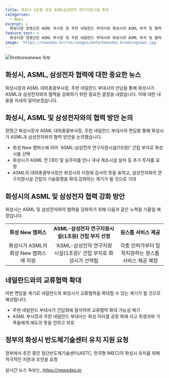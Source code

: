 ```yaml
---
title: 화성시 1조원 규모 ASML삼성전자 연구지원시설 투자
categories:
  - News
excerpt: >
  화성시장 정명근은 ASML 부사장 및 주한 네덜란드 부대사와 화성시의 ASML 투자 및 협력 방안을 논의했다. ASML은 삼성전자의 노광장비 R&D를 위한 시설 건립 계약을 체결함으로써 화성에 투자를 확대하고 있다. 정 시장은 ASML에 전체적인 투자 결정을 촉구해왔으며, ASML은 화성시의 지원에 감사를 표하며 삼성전자 및 화성시와의 협력을 강조했다. 추후 네덜란드와의 교류협력이 기대되고 있으며, ASML 부사장과 주한 네덜란드 부대사는 아리셀 공장 화재 사고 희생자에 대한 애도와 위로의 뜻을 전했다.
feature_text: >
  화성시장 정명근은 ASML 부사장 및 주한 네덜란드 부대사와 화성시의 ASML 투자 및 협력 방안을 논의했다. ASML은 삼성전자의 노광장비 R&D를 위한 시설 건립 계약을 체결함으로써 화성에 투자를 확대하고 있다. 정 시장은 ASML에 전체적인 투자 결정을 촉구해왔으며, ASML은 화성시의 지원에 감사를 표하며 삼성전자 및 화성시와의 협력을 강조했다. 추후 네덜란드와의 교류협력이 기대되고 있으며, ASML 부사장과 주한 네덜란드 부대사는 아리셀 공장 화재 사고 희생자에 대한 애도와 위로의 뜻을 전했다.
image: 'https://newsdao.kr/res/images/meta/newsdao_breakingnews.jpg'
---
```


<p><img src="https://newsdao.kr/res/images/meta/newsdao_breakingnews.jpg" alt="firstkoreanews 속보" /></p>

<h2 data-ke-size="size26">화성시, ASML, 삼성전자 협력에 대한 중요한 뉴스</h2>

<p data-ke-size="size16">화성시장과 ASML 대외총괄부사장, 주한 네덜란드 부대사의 만남을 통해 화성시가 ASML과 삼성전자와의 협력을 강화하기 위한 중요한 결정을 내렸습니다. 이에 대한 내용을 자세히 알아보겠습니다.</p>

<h2>화성시, ASML 및 삼성전자와의 협력 방안 논의</h2>

<p data-ke-size="size16">정명근 화성시장과 ASML 대외총괄부사장, 주한 네덜란드 부대사의 면담을 통해 화성시가 ASML과 삼성전자와의 협력 방안을 논의했습니다.</p>

<ul>
  <li>화성 New 캠퍼스에 이어 'ASML-삼성전자 연구지원시설(1조원)' 건립 부지로 화성시를 선택</li>
  <li>화성시가 ASML 전 CEO 및 실무자를 만나 국내 제조시설 설치 등 추가 투자를 요청</li>
  <li>ASML의 대외총괄부사장은 화성시의 지원에 감사의 뜻을 표하고, 삼성전자와의 연구지원시설 건립이 기술동맹을 확대․강화하는 계기가 될 것으로 기대</li>
</ul>

<h2>화성시의 ASML 및 삼성전자 협력 강화 방안</h2>

<p data-ke-size="size16">화성시는 ASML 및 삼성전자와의 협력을 강화하기 위해 다음과 같은 노력을 기울일 예정입니다.</p>

<table>
  <tr>
    <td style="text-align: center; height: 17px;"><b>화성 New 캠퍼스</b></td>
    <td style="text-align: center; height: 17px;"><b>ASML-삼성전자 연구지원시설(1조원) 건립 부지 선정</b></td>
    <td style="text-align: center; height: 17px;"><b>원스톱 서비스 제공</b></td>
  </tr>
  <tr>
    <td style="text-align: center; height: 17px;">화성시가 ASML의 화성 New 캠퍼스에 지원</td>
    <td style="text-align: center; height: 17px;">'ASML-삼성전자 연구지원시설(1조원)' 건립 부지로 화성시가 선택됨</td>
    <td style="text-align: center; height: 17px;">각종 인허가부터 밀착지원하는 원스톱 서비스 제공 예정</td>
  </tr>
</table>

<h2>네덜란드와의 교류협력 확대</h2>

<p data-ke-size="size16">이번 면담을 계기로 네덜란드와 화성시가 교류협력을 확대할 수 있는 계기가 될 것으로 예상됩니다.</p>

<ul>
  <li>주한 네덜란드 부대사가 간담회에 참석하여 교류협력 확대 가능성 제기</li>
  <li>ASML 부사장과 주한 네덜란드 부대사는 화성 아리셀 공장 화재 사고 희생자와 가족들에게 애도의 뜻을 전하고 위로</li>
</ul>

<h2>정부의 화성시 반도체기술센터 유치 지원 요청</h2>

<p data-ke-size="size16">정부에서 추진 중인 첨단반도체기술센터(ASTC, 한국형 IMEC)의 화성시 유치를 위해 적극적인 지원과 조언을 요청</p>
실시간 뉴스 속보는, <a href="https://newsdao.kr" rel="dofollow">https://newsdao.kr</a>


